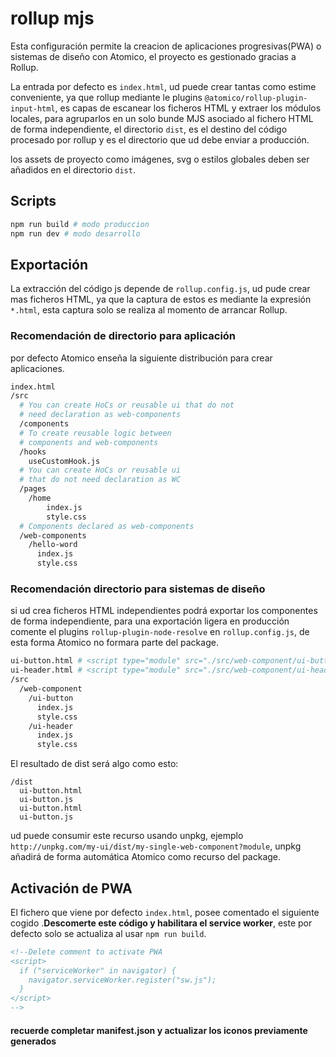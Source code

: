 # rollup mjs

Esta configuración permite la creacion de aplicaciones progresivas(PWA) o sistemas de diseño con Atomico, el proyecto es gestionado gracias a Rollup.

La entrada por defecto es `index.html`, ud puede crear tantas como estime conveniente, ya que rollup mediante le plugins `@atomico/rollup-plugin-input-html`, es capas de escanear los ficheros HTML y extraer los módulos locales, para agruparlos en un solo bunde MJS asociado al fichero HTML de forma independiente, el directorio `dist`, es el destino del código procesado por rollup y es el directorio que ud debe enviar a producción.

los assets de proyecto como imágenes, svg o estilos globales deben ser añadidos en el directorio `dist`.

## Scripts

```bash
npm run build # modo produccion
npm run dev # modo desarrollo
```

## Exportación

La extracción del código js depende de `rollup.config.js`, ud pude crear mas ficheros HTML, ya que la captura de estos es mediante la expresión `*.html`, esta captura solo se realiza al momento de arrancar Rollup.

### Recomendación de directorio para aplicación

por defecto Atomico enseña la siguiente distribución para crear aplicaciones.

```bash
index.html
/src
  # You can create HoCs or reusable ui that do not
  # need declaration as web-components
  /components
  # To create reusable logic between
  # components and web-components
  /hooks
    useCustomHook.js
  # You can create HoCs or reusable ui
  # that do not need declaration as WC
  /pages
  	/home
  		index.js
  		style.css
  # Components declared as web-components
  /web-components
    /hello-word
      index.js
      style.css
```

### Recomendación directorio para sistemas de diseño

si ud crea ficheros HTML independientes podrá exportar los componentes de forma independiente, para una exportación ligera en producción comente el plugins `rollup-plugin-node-resolve` en `rollup.config.js`, de esta forma Atomico no formara parte del package.

```bash
ui-button.html # <script type="module" src="./src/web-component/ui-button">
ui-header.html # <script type="module" src="./src/web-component/ui-header">
/src
  /web-component
    /ui-button
      index.js
      style.css
    /ui-header
      index.js
      style.css
```

El resultado de dist será algo como esto:

```
/dist
  ui-button.html
  ui-button.js
  ui-button.html
  ui-button.js
```

ud puede consumir este recurso usando unpkg, ejemplo `http://unpkg.com/my-ui/dist/my-single-web-component?module`, unpkg añadirá de forma automática Atomico como recurso del package.

## Activación de PWA

El fichero que viene por defecto `index.html`, posee comentado el siguiente cogido .**Descomerte este código y habilitara el service worker**, este por defecto solo se actualiza al usar `npm run build`.

```html
<!--Delete comment to activate PWA
<script>
  if ("serviceWorker" in navigator) {
    navigator.serviceWorker.register("sw.js");
  }
</script>
-->
```

#### recuerde completar manifest.json y actualizar los iconos previamente generados
